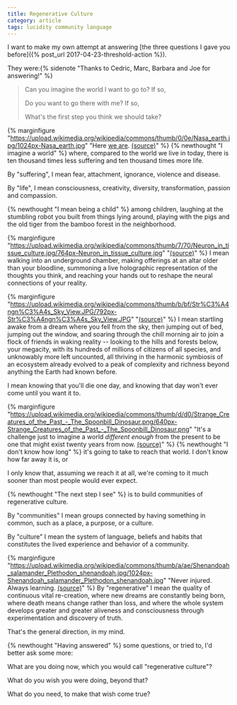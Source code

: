 ```yaml
---
title: Regenerative Culture
category: article
tags: lucidity community language
---
```


I want to make my own attempt at answering [the three questions I gave you before]({% post_url 2017-04-23-threshold-action %}).

They were:{% sidenote "Thanks to Cedric, Marc, Barbara and Joe for answering!" %}

> Can you imagine the world I want to go to? If so,
> 
> Do you want to go there with me? If so,
> 
> What's the first step you think we should take?

{% marginfigure "https://upload.wikimedia.org/wikipedia/commons/thumb/0/0e/Nasa_earth.jpg/1024px-Nasa_earth.jpg" "Here [we are](https://www.youtube.com/watch?v=qgq0oesMZUI). [(source)](https://commons.wikimedia.org/wiki/File:Nasa_earth.jpg)" %}
{% newthought "I imagine a world" %} where, compared to the world we live in today, there is ten thousand times less suffering and ten thousand times more life.

By "suffering", I mean fear, attachment, ignorance, violence and disease.

By "life", I mean consciousness, creativity, diversity, transformation, passion and compassion.

{% newthought "I mean being a child" %} among children, laughing at the stumbling robot you built from things lying around, playing with the pigs and the old tiger from the bamboo forest in the neighborhood.

{% marginfigure "https://upload.wikimedia.org/wikipedia/commons/thumb/7/70/Neuron_in_tissue_culture.jpg/764px-Neuron_in_tissue_culture.jpg" "[(source)](https://commons.wikimedia.org/wiki/File:Neuron_in_tissue_culture.jpg)" %}
I mean walking into an underground chamber, making offerings at an altar older than your bloodline, summoning a live holographic representation of the thoughts you think, and reaching your hands out to reshape the neural connections of your reality.

{% marginfigure "https://upload.wikimedia.org/wikipedia/commons/thumb/b/bf/Str%C3%A4ngn%C3%A4s_Sky_View.JPG/792px-Str%C3%A4ngn%C3%A4s_Sky_View.JPG" "[(source)](https://commons.wikimedia.org/wiki/File:Str%C3%A4ngn%C3%A4s_Sky_View.JPG)" %}
I mean startling awake from a dream where you fell from the sky, then jumping out of bed, jumping out the window, and soaring through the chill morning air to join a flock of friends in waking reality -- looking to the hills and forests below, your megacity, with its hundreds of millions of citizens of all species, and unknowably more left uncounted, all thriving in the harmonic symbiosis of an ecosystem already evolved to a peak of complexity and richness beyond anything the Earth had known before.

I mean knowing that you'll die one day, and knowing that day won't ever come until you want it to.

{% marginfigure "https://upload.wikimedia.org/wikipedia/commons/thumb/d/d0/Strange_Creatures_of_the_Past_-_The_Spoonbill_Dinosaur.png/640px-Strange_Creatures_of_the_Past_-_The_Spoonbill_Dinosaur.png" "It's a challenge just to imagine a world *different enough* from the present to be one that might exist twenty years from now. [(source)](https://commons.wikimedia.org/wiki/File:Strange_Creatures_of_the_Past_-_The_Spoonbill_Dinosaur.png)" %}
{% newthought "I don't know how long" %} it's going to take to reach that world. I don't know how far away it is, or 

I only know that, assuming we reach it at all, we're coming to it much sooner than most people would ever expect.

{% newthought "The next step I see" %} is to build communities of regenerative culture.

By "communities" I mean groups connected by having something in common, such as a place, a purpose, or a culture.

By "culture" I mean the system of language, beliefs and habits that constitutes the lived experience and behavior of a community.

{% marginfigure "https://upload.wikimedia.org/wikipedia/commons/thumb/a/ae/Shenandoah_salamander_Plethodon_shenandoah.jpg/1024px-Shenandoah_salamander_Plethodon_shenandoah.jpg" "Never injured. Always learning. [(source)](https://commons.wikimedia.org/wiki/File:Shenandoah_salamander_Plethodon_shenandoah.jpg)" %}
By "regenerative" I mean the quality of continuous vital re-creation, where new dreams are constantly being born, where death means change rather than loss, and where the whole system develops greater and greater aliveness and consciousness through experimentation and discovery of truth.

That's the general direction, in my mind.

{% newthought "Having answered" %} some questions, or tried to, I'd better ask some more:

What are you doing now, which you would call "regenerative culture"?

What do you wish you were doing, beyond that?

What do you need, to make that wish come true?
